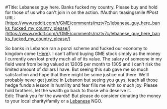 #Title: Lebanese guy here. Banks fucked my country. Please buy and hold for those of us who can't join in on the action.
#Author: teasingsmile
#Post URL: [https://www.reddit.com/r/GME/comments/mztv7c/lebanese_guy_here_banks_fucked_my_country_please/](https://www.reddit.com/r/GME/comments/mztv7c/lebanese_guy_here_banks_fucked_my_country_please/)


So banks in Lebanon ran a ponzi scheme and fucked our economy to kingdom come ([Here](https://www.google.com/search?q=lebanese+ponzy+scheme&oq=lebanese+ponzy+scheme&aqs=chrome..69i57.7158j0j9&sourceid=chrome&ie=UTF-8)). I can't afford buying GME stock simply as the money I currently own lost pretty much all of its value. The salary of someone in my field went from being valued at 1200$ per month to 130$ and I can't risk the limited amount of dollars I have. But seeing this sub gave me so much satisfaction and hope that there might be some justice out there. We'll probably never get justice in Lebanon but seeing you guys, teach all those hedge funds a lesson in humility and fear fills me with so much joy. Please hold brothers, let the wealth go back to those who deserve it.            
Edit: Thank you for the awards!! But please do consider donating the money to your local charity/family or a [Lebanese](https://www.reddit.com/r/lebanon/comments/iaaksr/list_of_lebanese_ngos_that_are_verified_and_safe/) NGO.